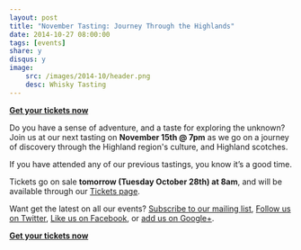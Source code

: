 ```yaml
---
layout: post
title: "November Tasting: Journey Through the Highlands"
date: 2014-10-27 08:00:00
tags: [events]
share: y
disqus: y
image: 
    src: /images/2014-10/header.png
    desc: Whisky Tasting
---
```


**[Get your tickets now](/tickets/)**

Do you have a sense of adventure, and a taste for exploring the unknown? 
Join us at our next tasting on **November 15th @ 7pm** as we go on a 
journey of discovery through the Highland region's culture, and Highland scotches.

If you have attended any of our previous tastings, you know it’s a good time. 

Tickets go on sale **tomorrow (Tuesday October 28th) at 8am**, 
and will be available through our [Tickets page][1]. 

Want get the latest on all our events? [Subscribe to our mailing list][2], [Follow us on Twitter][3], [Like us on Facebook][4], or [add us on Google+][5].

**[Get your tickets now](/tickets/)**

  [1]: /tickets/
  [2]: /subscribe/
  [3]: http://twitter.com/whiskydev
  [4]: http://www.facebook.com/whiskydev
  [5]: http://plus.google.com/+Whiskydev
